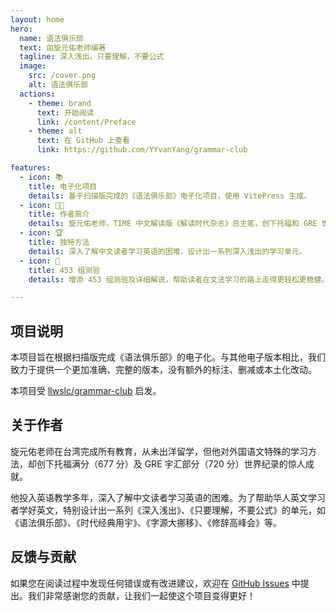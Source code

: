 ```yaml
---
layout: home
hero:
  name: 语法俱乐部
  text: 由旋元佑老师编著
  tagline: 深入浅出，只要理解，不要公式
  image:
    src: /cover.png
    alt: 语法俱乐部
  actions:
    - theme: brand
      text: 开始阅读
      link: /content/Preface
    - theme: alt
      text: 在 GitHub 上查看
      link: https://github.com/YYvanYang/grammar-club

features:
  - icon: 📚
    title: 电子化项目
    details: 基于扫描版完成的《语法俱乐部》电子化项目，使用 VitePress 生成。
  - icon: 🧑‍🏫
    title: 作者简介
    details: 旋元佑老师，TIME 中文解读版《解读时代杂志》总主笔，创下托福和 GRE 世界纪录。
  - icon: 🏆
    title: 独特方法
    details: 深入了解中文读者学习英语的困难，设计出一系列深入浅出的学习单元。
  - icon: 📝
    title: 453 组测验
    details: 增添 453 组测验及详细解说，帮助读者在文法学习的路上走得更轻松更稳健。

---
```


## 项目说明

本项目旨在根据扫描版完成《语法俱乐部》的电子化。与其他电子版本相比，我们致力于提供一个更加准确、完整的版本，没有额外的标注、删减或本土化改动。

本项目受 [llwslc/grammar-club](https://github.com/llwslc/grammar-club) 启发。

## 关于作者

旋元佑老师在台湾完成所有教育，从未出洋留学，但他对外国语文特殊的学习方法，却创下托福满分（677 分）及 GRE 宇汇部分（720 分）世界纪录的惊人成就。

他投入英语教学多年，深入了解中文读者学习英语的困难。为了帮助华人英文学习者学好英文，特别设计出一系列《深入浅出》、《只要理解，不要公式》的单元，如《语法俱乐部》、《时代经典用宇》、《字源大挪移》、《修辞高峰会》等。

## 反馈与贡献

如果您在阅读过程中发现任何错误或有改进建议，欢迎在 [GitHub Issues](https://github.com/YYvanYang/grammar-club/issues) 中提出。我们非常感谢您的贡献，让我们一起使这个项目变得更好！